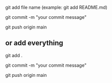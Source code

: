 
git add file name (example: git add README.md)

git commit -m "your commit message"

git push origin main

## or add everything

git add .

git commit -m "your commit message"

git push origin main


